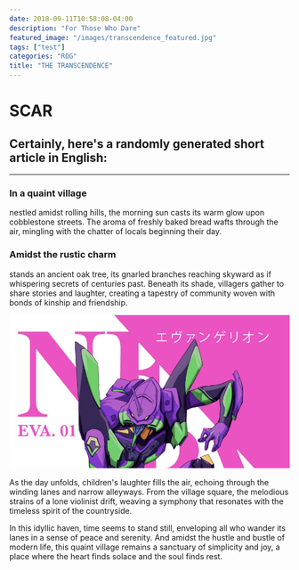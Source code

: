 ```yaml
---
date: 2018-09-11T10:58:08-04:00
description: "For Those Who Dare"
featured_image: "/images/transcendence_featured.jpg"
tags: ["test"]
categories: "ROG"
title: "THE TRANSCENDENCE"
---
```

# SCAR



## Certainly, here's a randomly generated short article in English:

---

### In a quaint village 

nestled amidst rolling hills, the morning sun casts its warm glow upon cobblestone streets. The aroma of freshly baked bread wafts through the air, mingling with the chatter of locals beginning their day.



### Amidst the rustic charm 

stands an ancient oak tree, its gnarled branches reaching skyward as if whispering secrets of centuries past. Beneath its shade, villagers gather to share stories and laughter, creating a tapestry of community woven with bonds of kinship and friendship.

![s](/images/transcendence_01.jpg)



As the day unfolds, children's laughter fills the air, echoing through the winding lanes and narrow alleyways. From the village square, the melodious strains of a lone violinist drift, weaving a symphony that resonates with the timeless spirit of the countryside.

In this idyllic haven, time seems to stand still, enveloping all who wander its lanes in a sense of peace and serenity. And amidst the hustle and bustle of modern life, this quaint village remains a sanctuary of simplicity and joy, a place where the heart finds solace and the soul finds rest.
